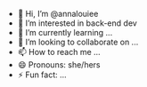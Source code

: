 - 👋 Hi, I’m @annalouiee
- 👀 I’m interested in back-end dev
- 🌱 I’m currently learning ...
- 💞️ I’m looking to collaborate on ...
- 📫 How to reach me ...
- 😄 Pronouns: she/hers
- ⚡ Fun fact: ...

<!---
annalouiee/annalouiee is a ✨ special ✨ repository because its `README.md` (this file) appears on your GitHub profile.
You can click the Preview link to take a look at your changes.
--->

